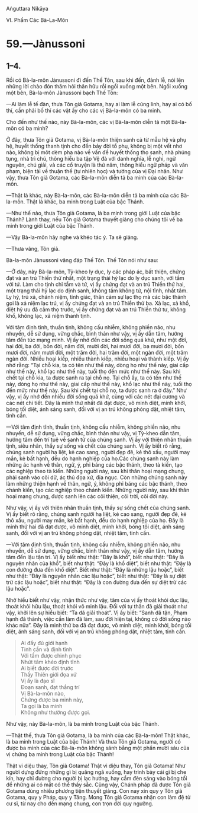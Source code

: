 Aṅguttara Nikāya

VI. Phẩm Các Bà-La-Môn

# 59.—Jànussoni

## 1–4.

Rồi có Bà-la-môn Jànussoni đi đến Thế Tôn, sau khi đến, đảnh lễ, nói lên những lời chào đón thăm hỏi thân hữu rồi ngồi xuống một bên. Ngồi xuống một bên, Bà-la-môn Jànussoni bạch Thế Tôn:

—Ai làm lễ tế đàn, thưa Tôn giả Gotama, hay ai làm lễ cúng linh, hay ai có bố thí, cần phải bố thí các vật ấy cho các vị Bà-la-môn có ba minh.

Cho đến như thế nào, này Bà-la-môn, các vị Bà-la-môn diễn tả một Bà-la-môn có ba minh?

Ở đây, thưa Tôn giả Gotama, vị Bà-la-môn thiện sanh cả từ mẫu hệ và phụ hệ, huyết thống thanh tịnh cho đến bảy đời tổ phụ, không bị một vết nhơ nào, không bị môt dèm pha nào về vấn đề huyết thống thọ sanh, nhà phúng tụng, nhà trì chú, thông hiểu ba tập Vệ đà với danh nghĩa, lễ nghi, ngữ nguyên, chú giải, và các cổ truyện là thứ năm, thông hiểu ngữ pháp và văn phạm, biện tài về thuận thế (tự nhiên học) và tướng của vị Ðại nhân. Như vậy, thưa Tôn giả Gotama, các Bà-la-môn diễn tả ba minh của các Bà-la-môn.

—Thật là khác, này Bà-la-môn, các Bà-la-môn diễn tả ba minh của các Bà-la-môn. Thật là khác, ba minh trong Luật của bậc Thánh.

—Như thế nào, thưa Tôn giả Gotama, là ba minh trong giới Luật của bậc Thánh? Lành thay, nếu Tôn giả Gotama thuyết giảng cho chúng tôi về ba minh trong giới Luật của bậc Thánh.

—Vậy Bà-la-môn hãy nghe và khéo tác ý. Ta sẽ giảng.

—Thưa vâng, Tôn giả.

Bà-la-môn Jànussoni vâng đáp Thế Tôn. Thế Tôn nói như sau:

—Ở đây, này Bà-la-môn, Tỷ-kheo ly dục, ly các pháp ác, bất thiện, chứng đạt và an trú Thiền thứ nhất, một trạng thái hỷ lạc do ly dục sanh, với tầm với tứ. Làm cho tịnh chỉ tầm và tứ, vị ấy chứng đạt và an trú Thiền thứ hai, một trạng thái hỷ lạc do định sanh, không tầm không tứ, nội tĩnh, nhất tâm. Ly hỷ, trú xả, chánh niệm, tỉnh giác, thân cảm sự lạc thọ mà các bậc thánh gọi là xả niệm lạc trú, vị ấy chứng đạt và an trú Thiền thứ ba. Xả lạc, xả khổ, diệt hỷ ưu đã cảm thọ trước, vị ấy chứng đạt và an trú Thiền thứ tư, không khổ, không lạc, xả niệm thanh tịnh.

Với tâm định tĩnh, thuần tịnh, không cấu nhiễm, không phiền não, nhu nhuyến, dễ sử dụng, vững chắc, bình thản như vậy, vị ấy dẫn tâm, hướng tâm đến túc mạng minh. Vị ấy nhớ đến các đời sống quá khứ, như một đời, hai đời, ba đời, bốn đời, năm đời, mười đời, hai mươi đời, ba mươi đời, bốn mươi đời, năm mươi đời, một trăm đời, hai trăm đời, một ngàn đời, một trăm ngàn đời. Nhiều hoại kiếp, nhiều thành kiếp, nhiều hoại và thành kiếp. Vị ấy nhớ rằng: “Tại chỗ kia, ta có tên như thế này, dòng họ như thế này, giai cấp như thế này, khổ lạc như thế này, tuổi thọ đến mức như thế này. Sau khi chết tại chỗ kia, ta được sanh ra tại chỗ nọ. Tại chỗ ấy, ta có tên như thế này, dòng họ như thế này, giai cấp như thế này, khổ lạc như thế này, tuổi thọ đến mức như thế này. Sau khi chết tại chỗ nọ, ta được sanh ra ở đây.” Như vậy, vị ấy nhớ đến nhiều đời sống quá khứ, cùng với các nét đại cương và các nét chi tiết. Ðây là minh thứ nhất đã đạt được, vô minh diệt, minh khởi, bóng tối diệt, ánh sáng sanh, đối với vị an trú không phóng dật, nhiệt tâm, tinh cần.

—Với tâm định tĩnh, thuần tịnh, không cấu nhiễm, không phiền não, nhu nhuyến, dễ sử dụng, vững chắc, bình thản như vậy, vị Tỷ-kheo dẫn tâm, hướng tâm đến trí tuệ về sanh tử của chúng sanh. Vị ấy với thiên nhãn thuần tịnh, siêu nhân, thấy sự sống và chết của chúng sanh. Vị ấy biết rõ rằng, chúng sanh người hạ liệt, kẻ cao sang, người đẹp đẽ, kẻ thô xấu, người may mắn, kẻ bất hạnh, đều do hạnh nghiệp của họ.Các chúng sanh này làm những ác hạnh về thân, ngữ, ý, phỉ báng các bậc thánh, theo tà kiến, tạo các nghiệp theo tà kiến. Những người này, sau khi thân hoại mạng chung, phải sanh vào cõi dữ, ác thú đọa xứ, địa ngục. Còn những chúng sanh này làm những thiện hạnh về thân, ngữ, ý, không phỉ báng các bậc thánh, theo chánh kiến, tạo các nghiệp theo chánh kiến. Những người này, sau khi thân hoại mạng chung, được sanh lên các cõi thiện, cõi trời, cõi đời này.

Như vậy, vị ấy với thiên nhãn thuần tịnh, thấy sự sống chết của chúng sanh. Vị ấy biết rõ rằng, chúng sanh người hạ liệt, kẻ cao sang, người đẹp đẽ, kẻ thô xấu, người may mắn, kẻ bất hạnh, đều do hạnh nghiệp của họ. Ðây là minh thứ hai đã đạt được, vô minh diệt, minh khởi, bóng tối diệt, ánh sáng sanh, đối với vị an trú không phóng dật, nhiệt tâm, tinh cần.

—Với tâm định tĩnh, thuần tịnh, không cấu nhiễm, không phiền não, nhu nhuyến, dễ sử dụng, vững chắc, bình thản như vậy, vị ấy dẫn tâm, hướng tâm đến lậu tận trí. Vị ấy biết như thật: “Ðây là khổ”, biết như thật: “Ðây là nguyên nhân của khổ”, biết như thật: “Ðây là khổ diệt”, biết như thật: “Ðây là con đường đưa đến khổ diệt”. Biết như thật: “Ðây là những lậu hoặc”, biết như thật: “Ðây là nguyên nhân các lậu hoặc”, biết như thật: “Ðây là sự diệt trừ các lậu hoặc”, biết như thật: “Ðây là con đường đưa đến sự diệt trừ các lậu hoặc”.

Nhờ hiểu biết như vậy, nhận thức như vậy, tâm của vị ấy thoát khỏi dục lậu, thoát khỏi hữu lậu, thoát khỏi vô minh lậu. Ðối với tự thân đã giải thoát như vậy, khởi lên sự hiểu biết: “Ta đã giải thoát”. Vị ấy biết: “Sanh đã tận, Phạm hạnh đã thành, việc cần làm đã làm, sau đời hiện tại, không có đời sống nào khác nữa”. Ðây là minh thứ ba đã đạt được, vô minh diệt, minh khởi, bóng tối diệt, ánh sáng sanh, đối với vị an trú không phóng dật, nhiệt tâm, tinh cần.

> Ai đầy đủ giới hạnh  
> Tinh cần và định tĩnh  
> Với tầm được chinh phục  
> Nhứt tâm khéo định tĩnh  
> Ai biết được đời trước  
> Thấy Thiên giới đọa xứ  
> Vị ấy là đạo sĩ  
> Ðoạn sanh, đạt thắng trí  
> Vị Bà-la-môn nào,  
> Chứng được ba minh này,  
> Ta gọi là ba minh  
> Không như thường được gọi.

Như vậy, này Bà-la-môn, là ba minh trong Luật của bậc Thánh.

—Thật thế, thưa Tôn giả Gotama, là ba minh của các Bà-la-môn! Thật khác, là ba minh trong Luật của bậc Thánh! Và thưa Tôn giả Gotama, người có được ba minh của các Bà-la-môn không sánh bằng một phần mười sáu của vị chứng ba minh trong Luật của bậc Thánh!

Thật vi diệu thay, Tôn giả Gotama! Thật vi diệu thay, Tôn giả Gotama! Như người dựng đứng những gì bị quăng ngã xuống, hay trình bày cái gì bị che kín, hay chỉ đường cho người bị lạc hướng, hay cầm đèn sáng vào bóng tối để những ai có mắt có thể thấy sắc. Cũng vậy, Chánh pháp đã được Tôn giả Gotama dùng nhiều phương tiện thuyết giảng. Con nay xin quy y Tôn giả Gotama, quy y Pháp, quy y Tăng. Mong Tôn giả Gotama nhận con làm đệ tử cư sĩ, từ nay cho đến mạng chung, con trọn đời quy ngưỡng.

